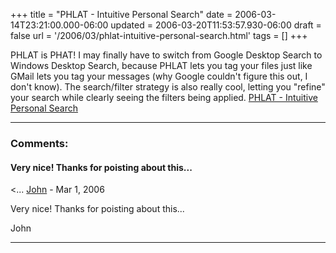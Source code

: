 +++
title = "PHLAT - Intuitive Personal Search"
date = 2006-03-14T23:21:00.000-06:00
updated = 2006-03-20T11:53:57.930-06:00
draft = false
url = '/2006/03/phlat-intuitive-personal-search.html'
tags = []
+++

PHLAT is PHAT! I may finally have to switch from Google Desktop Search to Windows Desktop Search, because PHLAT lets you tag your files just like GMail lets you tag your messages (why Google couldn't figure this out, I don't know). The search/filter strategy is also really cool, letting you "refine" your search while clearly seeing the filters being applied. [PHLAT - Intuitive Personal Search](http://research.microsoft.com/adapt/phlat/default.aspx)

---
### Comments:
#### Very nice! Thanks for poisting about this...  
<...
[John](https://www.blogger.com/profile/12002947723912931522 "noreply@blogger.com") - <time datetime="2006-03-20T11:53:00.000-06:00">Mar 1, 2006</time>

Very nice! Thanks for poisting about this...  
  
John
<hr />
